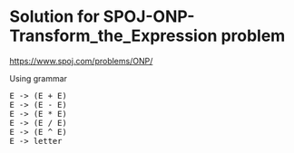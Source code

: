 # Solution for SPOJ-ONP-Transform_the_Expression problem

https://www.spoj.com/problems/ONP/

Using grammar
<pre>
E -> (E + E)
E -> (E - E)
E -> (E * E)
E -> (E / E)
E -> (E ^ E)
E -> letter
 </pre>
